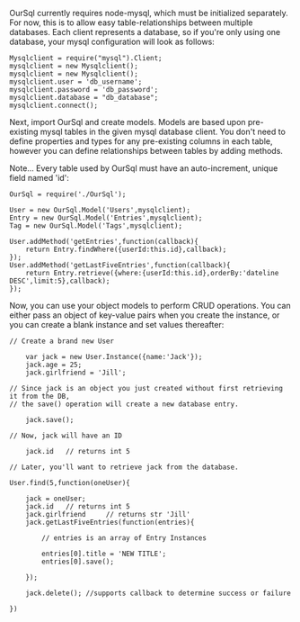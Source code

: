 OurSql currently requires node-mysql, which must be initialized separately.  For now, this is to allow easy table-relationships between multiple databases.  Each client represents a database, so if you're only using one database, your mysql configuration will look as follows: 

	Mysqlclient = require("mysql").Client;
	mysqlclient = new Mysqlclient();
	mysqlclient = new Mysqlclient();
	mysqlclient.user = 'db_username';
	mysqlclient.password = 'db_password';
	mysqlclient.database = "db_database";
	mysqlclient.connect();

Next, import OurSql and create models.  Models are based upon pre-existing mysql tables in the given mysql database client. You don't need to define properties and types for any pre-existing columns in each table, however you can define relationships between tables by adding methods.

Note... Every table used by OurSql must have an auto-increment, unique field named 'id':

	OurSql = require('./OurSql');

	User = new OurSql.Model('Users',mysqlclient);
	Entry = new OurSql.Model('Entries',mysqlclient);
	Tag = new OurSql.Model('Tags',mysqlclient);
	
	User.addMethod('getEntries',function(callback){
		return Entry.findWhere({userId:this.id},callback);
	});
	User.addMethod('getLastFiveEntries',function(callback){
		return Entry.retrieve({where:{userId:this.id},orderBy:'dateline DESC',limit:5},callback);
	});
	
Now, you can use your object models to perform CRUD operations.  You can either pass an object of key-value pairs when you create the instance, or you can create a blank instance and set values thereafter:

	// Create a brand new User
	
		var jack = new User.Instance({name:'Jack'});	
		jack.age = 25;
		jack.girlfriend = 'Jill';

	// Since jack is an object you just created without first retrieving it from the DB, 
	// the save() operation will create a new database entry. 
	
		jack.save();	
	
	// Now, jack will have an ID
	
		jack.id   // returns int 5 

	// Later, you'll want to retrieve jack from the database.

	User.find(5,function(oneUser){
		
		jack = oneUser;
		jack.id   // returns int 5
		jack.girlfriend     // returns str 'Jill'
		jack.getLastFiveEntries(function(entries){
			
			// entries is an array of Entry Instances
			
			entries[0].title = 'NEW TITLE';
			entries[0].save();
			
		});
		
		jack.delete(); //supports callback to determine success or failure
		
	})